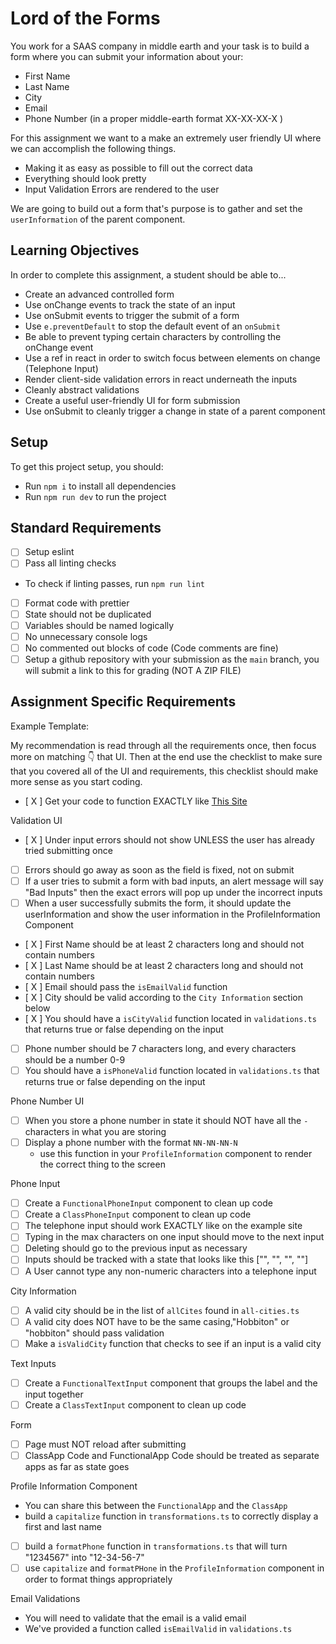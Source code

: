 # Lord of the Forms

You work for a SAAS company in middle earth and your task is to build a form where you can submit your information about your:

- First Name
- Last Name
- City
- Email
- Phone Number (in a proper middle-earth format XX-XX-XX-X )

For this assignment we want to a make an extremely user friendly UI where we can accomplish the following things.

- Making it as easy as possible to fill out the correct data
- Everything should look pretty
- Input Validation Errors are rendered to the user

We are going to build out a form that's purpose is to gather and set the `userInformation` of the parent component.

## Learning Objectives

In order to complete this assignment, a student should be able to...

- Create an advanced controlled form
- Use onChange events to track the state of an input
- Use onSubmit events to trigger the submit of a form
- Use `e.preventDefault` to stop the default event of an `onSubmit`
- Be able to prevent typing certain characters by controlling the onChange event
- Use a ref in react in order to switch focus between elements on change (Telephone Input)
- Render client-side validation errors in react underneath the inputs
- Cleanly abstract validations
- Create a useful user-friendly UI for form submission
- Use onSubmit to cleanly trigger a change in state of a parent component

## Setup

To get this project setup, you should:

- Run `npm i` to install all dependencies
- Run `npm run dev` to run the project

## Standard Requirements

- [ ] Setup eslint
- [ ] Pass all linting checks

- To check if linting passes, run `npm run lint`

- [ ] Format code with prettier
- [ ] State should not be duplicated
- [ ] Variables should be named logically
- [ ] No unnecessary console logs
- [ ] No commented out blocks of code (Code comments are fine)
- [ ] Setup a github repository with your submission as the `main` branch, you will submit a link to this for grading (NOT A ZIP FILE)

## Assignment Specific Requirements

Example Template:

My recommendation is read through all the requirements once, then focus more on matching 👇 that UI. Then at the end use the checklist to make sure that you covered all of the UI and requirements, this checklist should make more sense as you start coding.

- [ X ] Get your code to function EXACTLY like [This Site](https://lord-of-the-forms.vercel.app/)

Validation UI

- [ X ] Under input errors should not show UNLESS the user has already tried submitting once
- [ ] Errors should go away as soon as the field is fixed, not on submit
- [ ] If a user tries to submit a form with bad inputs, an alert message will say "Bad Inputs" then the exact errors will pop up under the incorrect inputs
- [ ] When a user successfully submits the form, it should update the userInformation and show the user information in the ProfileInformation Component
- [ X ] First Name should be at least 2 characters long and should not contain numbers
- [ X ] Last Name should be at least 2 characters long and should not contain numbers
- [ X ] Email should pass the `isEmailValid` function
- [ X ] City should be valid according to the `City Information` section below
- [ X ] You should have a `isCityValid` function located in `validations.ts` that returns true or false depending on the input
- [ ] Phone number should be 7 characters long, and every characters should be a number 0-9
- [ ] You should have a `isPhoneValid` function located in `validations.ts` that returns true or false depending on the input

Phone Number UI

- [ ] When you store a phone number in state it should NOT have all the `-` characters in what you are storing
- [ ] Display a phone number with the format `NN-NN-NN-N`
  - use this function in your `ProfileInformation` component to render the correct thing to the screen

Phone Input

- [ ] Create a `FunctionalPhoneInput` component to clean up code
- [ ] Create a `ClassPhoneInput` component to clean up code
- [ ] The telephone input should work EXACTLY like on the example site
- [ ] Typing in the max characters on one input should move to the next input
- [ ] Deleting should go to the previous input as necessary
- [ ] Inputs should be tracked with a state that looks like this ["", "", "", ""]
- [ ] A User cannot type any non-numeric characters into a telephone input

City Information

- [ ] A valid city should be in the list of `allCites` found in `all-cities.ts`
- [ ] A valid city does NOT have to be the same casing,"Hobbiton" or "hobbiton" should pass validation
- [ ] Make a `isValidCity` function that checks to see if an input is a valid city

Text Inputs

- [ ] Create a `FunctionalTextInput` component that groups the label and the input together
- [ ] Create a `ClassTextInput` component to clean up code

Form

- [ ] Page must NOT reload after submitting
- [ ] ClassApp Code and FunctionalApp Code should be treated as separate apps as far as state goes

Profile Information Component

- You can share this between the `FunctionalApp` and the `ClassApp`
- build a `capitalize` function in `transformations.ts` to correctly display a first and last name

- [ ] build a `formatPhone` function in `transformations.ts` that will turn "1234567" into "12-34-56-7"
- [ ] use `capitalize` and `formatPHone` in the `ProfileInformation` component in order to format things appropriately

Email Validations

- You will need to validate that the email is a valid email
- We've provided a function called `isEmailValid` in `validations.ts`
